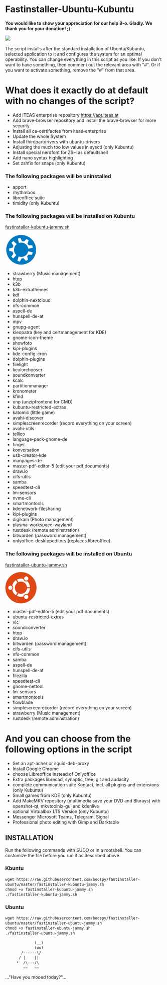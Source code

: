 Fastinstaller-Ubuntu-Kubuntu
============================

**You would like to show your appreciation for our help 8-o. Gladly. We thank you for your donation! ;)**

<a href="https://www.paypal.com/donate/?hosted_button_id=JTFYJYVH37MNE">
  <img src="https://www.paypalobjects.com/en_US/i/btn/btn_donate_LG.gif">
</a>

The script installs after the standard installation of Ubuntu/Kubuntu, selected application to it and configures the system for an optimal operability. You can change everything in this script as you like. If you don't want to have something, then comment out the relevant area with "#". Or if you want to activate something, remove the "#" from that area.

# What does it exactly do at default with no changes of the script?

  * Add ITEAS enterprise repository https://apt.iteas.at
  * Add brave-browser repository and install the brave-browser for more security
  * Install all ca-certifactes from iteas-enterprise
  * Update the whole System
  * Install thirdpartdrivers with ubuntu-drivers
  * Adjusting the much too low values in sysctl (only Kubuntu)
  * Install special nerdfont for ZSH as defaultshell
  * Add nano syntax highlighting
  * Set zshfix for snaps (only Kubuntu)

### The following packages will be uninstalled
  
  * apport
  * rhythmbox
  * libreoffice suite
  * timidity (only Kubuntu)
  
### The following packages will be installed on Kubuntu
[fastinstaller-kubuntu-jammy.sh](https://github.com/boospy/fastinstaller-ubuntu/blob/master/fastinstaller-kubuntu-jammy.sh)

<img src="https://raw.githubusercontent.com/boospy/fastinstaller-ubuntu/master/kubuntu-installer.png" width="" height="100">

  * strawberry (Music management)
  * htop
  * k3b
  * k3b-extrathemes
  * kdf
  * dolphin-nextcloud
  * nfs-common
  * aspell-de
  * hunspell-de-at
  * mpv
  * gnupg-agent
  * kleopatra (key and certmanagement for KDE)
  * gnome-icon-theme
  * showfoto
  * kipi-plugins
  * kde-config-cron
  * dolphin-plugins
  * filelight
  * kcolorchooser
  * soundkonverter
  * kcalc
  * partitionmanager
  * kronometer
  * kfind
  * unp (unzipfrontend for CMD)
  * kubuntu-restricted-extras
  * katomic (little game)
  * avahi-discover
  * simplescreenrecorder (record everything on your screen)
  * avahi-utils
  * tellico
  * language-pack-gnome-de
  * finger
  * konversation
  * usb-creator-kde
  * manpages-de
  * master-pdf-editor-5  (edit your pdf documents)
  * draw.io
  * cifs-utils
  * samba
  * speedtest-cli
  * lm-sensors
  * nvme-cli
  * smartmontools
  * kdenetwork-filesharing
  * kipi-plugins
  * digikam (Photo management)
  * plasma-workspace-wayland
  * rustdesk (remote adminstration)
  * bitwarden (password management)
  * onlyoffice-desktopeditors (replaces libreoffice)

### The following packages will be installed on Ubuntu
[fastinstaller-ubuntu-jammy.sh](https://github.com/boospy/fastinstaller-ubuntu/blob/master/fastinstaller-ubuntu-jammy.sh)
  
<img src="https://raw.githubusercontent.com/boospy/fastinstaller-ubuntu/master/ubuntu-installer.png" width="" height="100"> 
  
  * master-pdf-editor-5  (edit your pdf documents)
  * ubuntu-restricted-extras
  * vlc
  * soundconverter
  * htop
  * draw.io
  * bitwarden (password management)
  * cifs-utils
  * nfs-common
  * samba
  * aspell-de
  * hunspell-de-at
  * filezilla
  * speedtest-cli
  * gnome-nettool
  * lm-sensors
  * smartmontools
  * flowblade
  * simplescreenrecorder  (record everything on your screen)
  * strawberry (Music management)
  * rustdesk (remote adminstration)
  
# And you can choose from the following options in the script

  * Set an apt-acher or squid-deb-proxy
  * Install Google Chrome
  * choose Libreoffice instead of Onlyoffice
  * Extra packages librecad, synaptic, tree, git and audacity
  * complete communication suite Kontact, incl. all plugins and extensions (only Kubuntu)
  * Small games from KDE (only Kubuntu)
  * Add MakeMKV repository (multimedia save your DVD and Blurays) with openshot-qt,  mkvtoolnix-gui and kdenlive
  * optional Virtualbox LTS Version (only Kubuntu)
  * Messenger Microsoft Teams, Telegram, Signal
  * Professional photo editing with Gimp and Darktable


INSTALLATION
------------

Run the following commands with SUDO or in a rootshell. You can customize the file before you run it as described above.

### Kbuntu

~~~
wget https://raw.githubusercontent.com/boospy/fastinstaller-ubuntu/master/fastinstaller-kubuntu-jammy.sh
chmod +x fastinstaller-kubuntu-jammy.sh
./fastinstaller-kubuntu-jammy.sh
~~~

### Ubuntu

~~~
wget https://raw.githubusercontent.com/boospy/fastinstaller-ubuntu/master/fastinstaller-ubuntu-jammy.sh
chmod +x fastinstaller-ubuntu-jammy.sh
./fastinstaller-ubuntu-jammy.sh
~~~

  
                 (__) 
                 (oo) 
           /------\/ 
          / |    ||   
         *  /\---/\ 
            ~~   ~~   
..."Have you mooed today?"...
